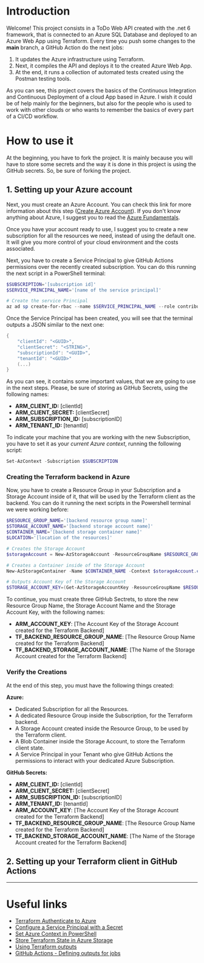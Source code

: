 # Introduction

Welcome! 
This project consists in a ToDo Web API created with the .net 6 framework, that is connected to an Azure SQL Database and deployed to an Azure Web App using Terraform.
Every time you push some changes to the __main__ branch, a GitHub Action do the next jobs:

1. It updates the Azure infrastructure using Terraform.
2. Next, it compiles the API and deploys it to the created Azure Web App.
3. At the end, it runs a collection of automated tests created using the Postman testing tools.

As you can see, this project covers the basics of the Continuous Integration and Continuous Deployment of a cloud App based in Azure.
I wish it could be of help mainly for the beginners, but also for the people who is used to work with other clouds or who wants to remember the basics of every part of a CI/CD workflow.

# How to use it

At the beginning, you have to fork the project. It is mainly because you will have to store some secrets and the way it is done in this project is using the GitHub secrets. So, be sure of forking the project.

## 1. Setting up your Azure account
Next, you must create an Azure Account. You can check this link for more information about this step ([Create Azure Account](https://learn.microsoft.com/en-us/dotnet/azure/create-azure-account)).
If you don't know anything about Azure, I suggest you to read the [Azure Fundamentals](https://learn.microsoft.com/en-us/azure/cloud-adoption-framework/ready/considerations/fundamental-concepts).

Once you have your account ready to use, I suggest you to create a new subscription for all the resources we need, instead of using the default one. It will give you more control of your cloud environment and the costs associated.

Next, you have to create a Service Principal to give GitHub Actions permissions over the recently created subscription. You can do this running the next script in a PowerShell terminal:

```powershell
$SUBSCRIPTION='[subscription id]'
$SERVICE_PRINCIPAL_NAME='[name of the service principal]'

# Create the service Principal
az ad sp create-for-rbac --name $SERVICE_PRINCIPAL_NAME --role contributor --scopes /subscriptions/ $SUBSCRIPTION --sdk-auth
```

Once the Service Principal has been created, you will see that the terminal outputs a JSON similar to the next one:

```powershell
{
    "clientId": "<GUID>",
    "clientSecret": "<STRING>",
    "subscriptionId": "<GUID>",
    "tenantId": "<GUID>"
    (...)
}
```

As you can see, it contains some important values, that we are going to use in the next steps. Please, be sure of storing as GitHub Secrets, using the following names:

- **ARM_CLIENT_ID:** [clientId]
- **ARM_CLIENT_SECRET:** [clientSecret]
- **ARM_SUBSCRIPTION_ID:** [subscriptionID]
- **ARM_TENANT_ID:** [tenantId]

To indicate your machine that you are working with the new Subscription, you have to set it as your *current Azure context*, running the following script:
```powershell
Set-AzContext -Subscription $SUBSCRIPTION
```

### Creating the Terraform backend in Azure
Now, you have to create a Resource Group in your Subscription and a Storage Account inside of it, that will be used by the Terraform client as the backend.
You can do it running the next scripts in the Powershell terminal we were working before:

```powershell
$RESOURCE_GROUP_NAME='[backend resource group name]'
$STORAGE_ACCOUNT_NAME='[backend storage account name]'
$CONTAINER_NAME='[backend storage container name]'
$LOCATION='[location of the resources]'

# Creates the Storage Account
$storageAccount = New-AzStorageAccount -ResourceGroupName $RESOURCE_GROUP_NAME -Name $STORAGE_ACCOUNT_NAME -SkuName Standard_LRS -Location $LOCATION -AllowBlobPublicAccess $true

# Creates a Container inside of the Storage Account
New-AzStorageContainer -Name $CONTAINER_NAME -Context $storageAccount.context -Permission blob

# Outputs Account Key of the Storage Account
$STORAGE_ACCOUNT_KEY=(Get-AzStorageAccountKey -ResourceGroupName $RESOURCE_GROUP_NAME -Name $STORAGE_ACCOUNT_NAME)[0].value
```

To continue, you must create three GitHub Sectrets, to store the new Resource Group Name, the Storage Account Name and the Storage Account Key, with the following names:
- **ARM_ACCOUNT_KEY**: [The Account Key of the Storage Account created for the Terraform Backend]
- **TF_BACKEND_RESOURCE_GROUP_NAME**: [The Resource Group Name created for the Terraform Backend]
- **TF_BACKEND_STORAGE_ACCOUNT_NAME**: [The Name of the Storage Account created for the Terraform Backend]

### Verify the Creations
At the end of this step, you must have the following things created:

**Azure:**
- Dedicated Subscription for all the Resources.
- A dedicated Resource Group inside the Subscription, for the Terraform backend.
- A Storage Account created inside the Resource Group, to be used by the Terraform client.
- A Blob Container inside the Storage Account, to store the Terraform client state.
- A Service Principal in your Tenant who give GitHub Actions the permissions to interact with your dedicated Azure Subscription.

**GitHub Secrets:**
- **ARM_CLIENT_ID:** [clientId]
- **ARM_CLIENT_SECRET:** [clientSecret]
- **ARM_SUBSCRIPTION_ID:** [subscriptionID]
- **ARM_TENANT_ID:** [tenantId]
- **ARM_ACCOUNT_KEY**: [The Account Key of the Storage Account created for the Terraform Backend]
- **TF_BACKEND_RESOURCE_GROUP_NAME**: [The Resource Group Name created for the Terraform Backend]
- **TF_BACKEND_STORAGE_ACCOUNT_NAME**: [The Name of the Storage Account created for the Terraform Backend]

## 2. Setting up your Terraform client in GitHub Actions

---

# Useful links

- [Terraform Authenticate to Azure](https://learn.microsoft.com/es-es/azure/developer/terraform/authenticate-to-azure?tabs=bash)
- [Configure a Service Principal with a Secret](https://github.com/marketplace/actions/azure-login#configure-a-service-principal-with-a-secret)
- [Set Azure Context in PowerShell](https://learn.microsoft.com/en-us/powershell/module/az.accounts/Set-AzContext?view=azps-8.3.0)
- [Store Terraform State in Azure Storage](https://learn.microsoft.com/es-es/azure/developer/terraform/store-state-in-azure-storage?tabs=powershell)
- [Using Terraform outputs](https://www.terraform.io/cli/commands/output)
- [GitHub Actions - Defining outputs for jobs](https://docs.github.com/en/actions/using-jobs/defining-outputs-for-jobs)
